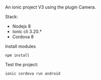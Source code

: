 An ionic project V3 using the plugin Camera.

Stack:

- Nodejs 8
- Ionic cli 3.20.*
- Cordova 8

Install modules

```
npm install
```

Test the project:

```
ionic cordova run android
```
